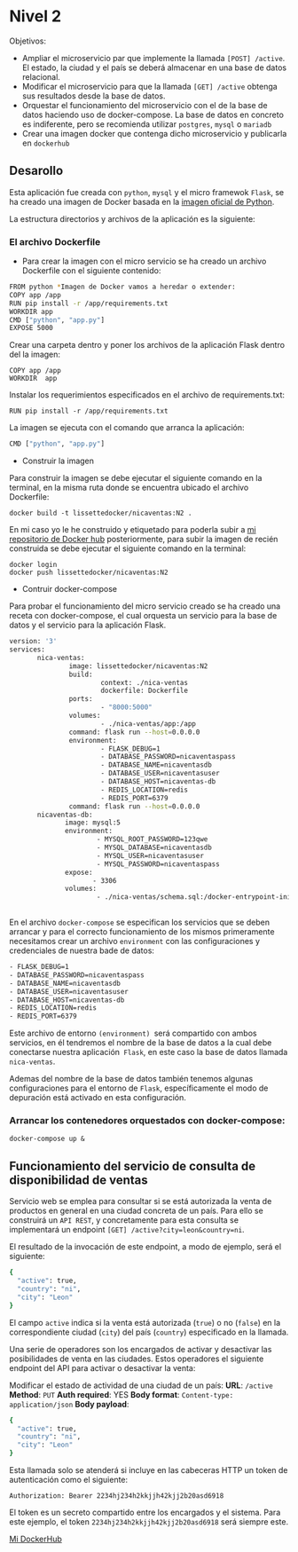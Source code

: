
# Nivel 2

Objetivos:

  - Ampliar el microservicio par que implemente la llamada `[POST] /active`. El estado, la ciudad y el país se deberá almacenar en una base de datos relacional.
  - Modificar el microservicio para que la llamada `[GET] /active` obtenga sus resultados desde la base de datos.
  - Orquestar el funcionamiento del microservicio con el de la base de datos haciendo uso de docker-compose. La base de datos en concreto es indiferente, pero se recomienda utilizar `postgres`, `mysql` o `mariadb`
   - Crear una imagen docker que contenga dicho microservicio y publicarla en `dockerhub`

## Desarollo

Esta aplicación fue creada con `python`, `mysql` y el micro framewok `Flask`,  se ha creado una imagen de Docker basada en la [imagen oficial de Python](https://hub.docker.com/_/python).

La estructura directorios y archivos de la aplicación es la siguiente:



### El archivo Dockerfile

- Para crear la imagen con el micro servicio se ha creado un archivo Dockerfile con el siguiente contenido:

```sh
FROM python *Imagen de Docker vamos a heredar o extender:
COPY app /app
RUN pip install -r /app/requirements.txt
WORKDIR app
CMD ["python", "app.py"]
EXPOSE 5000

```

Crear una carpeta dentro y poner los archivos de la aplicación Flask dentro del la imagen:

```
COPY app /app
WORKDIR  app
```

Instalar los requerimientos especificados en el archivo de requirements.txt:

```
RUN pip install -r /app/requirements.txt
```


La imagen se ejecuta con el comando que arranca la aplicación:

```sh
CMD ["python", "app.py"]

```

- Construir la imagen

Para construir la imagen se debe ejecutar el siguiente comando en la terminal, en la misma ruta donde se encuentra ubicado el archivo Dockerfile:
```
docker build -t lissettedocker/nicaventas:N2 .
```
En mi caso yo le he construido y etiquetado para poderla subir a [mi repositorio de Docker hub](https://cloud.docker.com/repository/docker/lissettedocker/nicaventas) posteriormente, para subir la imagen de recién construida se debe ejecutar el siguiente comando en la terminal:
```
docker login
docker push lissettedocker/nicaventas:N2
```
- Contruir  docker-compose

Para probar  el funcionamiento del micro servicio creado se ha creado una receta con docker-compose, el cual orquesta un servicio para la base de datos y el servicio para la aplicación Flask.

```sh 
version: '3'
services:
       nica-ventas:
               image: lissettedocker/nicaventas:N2
               build:
                       context: ./nica-ventas
                       dockerfile: Dockerfile
               ports:
                       - "8000:5000"
               volumes:
                       - ./nica-ventas/app:/app
               command: flask run --host=0.0.0.0
               environment:
                       - FLASK_DEBUG=1
                       - DATABASE_PASSWORD=nicaventaspass
                       - DATABASE_NAME=nicaventasdb
                       - DATABASE_USER=nicaventasuser
                       - DATABASE_HOST=nicaventas-db
                       - REDIS_LOCATION=redis
                       - REDIS_PORT=6379
               command: flask run --host=0.0.0.0
       nicaventas-db:
              image: mysql:5
              environment:
                      - MYSQL_ROOT_PASSWORD=123qwe
                      - MYSQL_DATABASE=nicaventasdb
                      - MYSQL_USER=nicaventasuser
                      - MYSQL_PASSWORD=nicaventaspass
              expose:
                     - 3306
              volumes:
                      - ./nica-ventas/schema.sql:/docker-entrypoint-initdb.d/schema.sql
      

```

En el archivo `docker-compose` se especifican los servicios que se deben arrancar y para el correcto funcionamiento de los mismos primeramente necesitamos crear un archivo `environment` con las configuraciones y credenciales de nuestra bade de datos:
```sh 
- FLASK_DEBUG=1
- DATABASE_PASSWORD=nicaventaspass
- DATABASE_NAME=nicaventasdb
- DATABASE_USER=nicaventasuser
- DATABASE_HOST=nicaventas-db
- REDIS_LOCATION=redis
- REDIS_PORT=6379
``` 
Este archivo de entorno `(environment) `será compartido con ambos servicios, en él tendremos el nombre de la base de datos a la cual debe conectarse nuestra aplicación` Flask`, en este caso la base de datos llamada `nica-ventas`.

Ademas del nombre de la base de datos también tenemos algunas configuraciones para el entorno de `Flask`, específicamente el modo de depuración está activado en esta configuración.

### Arrancar los contenedores orquestados con docker-compose:
```
docker-compose up &
```
## Funcionamiento del servicio de consulta de disponibilidad de ventas

Servicio web se emplea para consultar si se está autorizada la venta de productos en general en una ciudad concreta de un país. Para ello se construirá un `API REST`, y concretamente para esta consulta se implementará un endpoint `[GET] /active?city=leon&country=ni`.

El resultado de la invocación de este endpoint, a modo de ejemplo, será el siguiente:
```sh
{
  "active": true,
  "country": "ni",
  "city": "Leon"
}
```
El campo `active` indica si la venta está autorizada (`true`) o no (`false`) en la correspondiente ciudad (`city`) del país (`country`) especificado en la llamada.

Una serie de operadores son los encargados de activar y desactivar las posibilidades de venta en las ciudades. Estos operadores el siguiente endpoint del API para activar o desactivar la venta:

Modificar el estado de actividad de una ciudad de un país: **URL**: `/active` **Method**: `PUT` **Auth required**: YES **Body format**: `Content-type: application/json` **Body payload**:

```sh
{
  "active": true,
  "country": "ni",
  "city": "Leon"
}

```

Esta llamada solo se atenderá si incluye en las cabeceras HTTP un token de autenticación como el siguiente:

`Authorization: Bearer 2234hj234h2kkjjh42kjj2b20asd6918`

El token es un secreto compartido entre los encargados y el sistema. Para este ejemplo, el token `2234hj234h2kkjjh42kjj2b20asd6918` será siempre este.

[Mi DockerHub](https://cloud.docker.com/repository/docker/lissettedocker/nicaventas)

